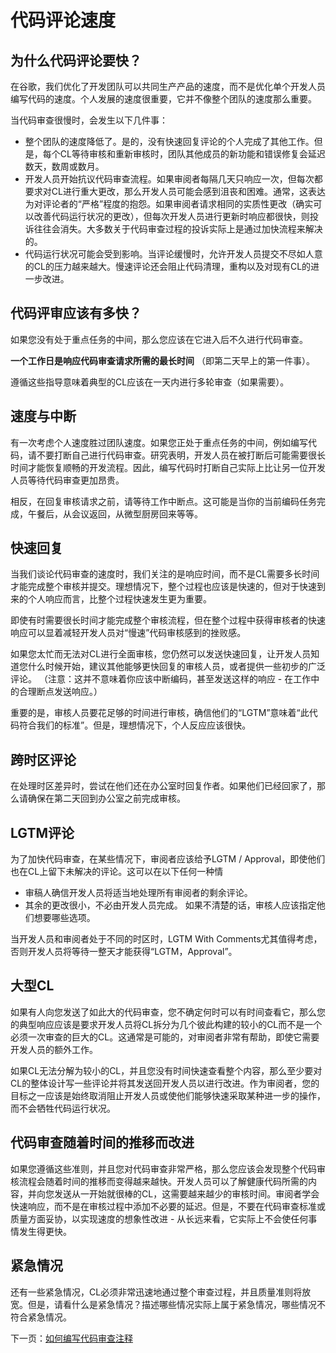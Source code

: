 # 代码评论速度
## 为什么代码评论要快？
在谷歌，我们优化了开发团队可以共同生产产品的速度，而不是优化单个开发人员编写代码的速度。个人发展的速度很重要，它并不像整个团队的速度那么重要。

当代码审查很慢时，会发生以下几件事：

- 整个团队的速度降低了。是的，没有快速回复评论的个人完成了其他工作。但是，每个CL等待审核和重新审核时，团队其他成员的新功能和错误修复会延迟数天，数周或数月。
- 开发人员开始抗议代码审查流程。如果审阅者每隔几天只响应一次，但每次都要求对CL进行重大更改，那么开发人员可能会感到沮丧和困难。通常，这表达为对评论者的“严格”程度的抱怨。如果审阅者请求相同的实质性更改（确实可以改善代码运行状况的更改），但每次开发人员进行更新时响应都很快，则投诉往往会消失。大多数关于代码审查过程的投诉实际上是通过加快流程来解决的。
- 代码运行状况可能会受到影响。当评论缓慢时，允许开发人员提交不尽如人意的CL的压力越来越大。慢速评论还会阻止代码清理，重构以及对现有CL的进一步改进。

## 代码评审应该有多快？
如果您没有处于重点任务的中间，那么您应该在它进入后不久进行代码审查。

**一个工作日是响应代码审查请求所需的最长时间** （即第二天早上的第一件事）。

遵循这些指导意味着典型的CL应该在一天内进行多轮审查（如果需要）。

## 速度与中断
有一次考虑个人速度胜过团队速度。如果您正处于重点任务的中间，例如编写代码，请不要打断自己进行代码审查。研究表明，开发人员在被打断后可能需要很长时间才能恢复顺畅的开发流程。因此，编写代码时打断自己实际上比让另一位开发人员等待代码审查更加昂贵。

相反，在回复审核请求之前，请等待工作中断点。这可能是当你的当前编码任务完成，午餐后，从会议返回，从微型厨房回来等等。

## 快速回复
当我们谈论代码审查的速度时，我们关注的是响应时间，而不是CL需要多长时间才能完成整个审核并提交。理想情况下，整个过程也应该是快速的，但对于快速到来的个人响应而言，比整个过程快速发生更为重要。

即使有时需要很长时间才能完成整个审核流程，但在整个过程中获得审核者的快速响应可以显着减轻开发人员对“慢速”代码审核感到的挫败感。

如果您太忙而无法对CL进行全面审核，您仍然可以发送快速回复，让开发人员知道您什么时候开始，建议其他能够更快回复的审核人员，或者提供一些初步的广泛评论。 （注意：这并不意味着你应该中断编码，甚至发送这样的响应 - 在工作中的合理断点发送响应。）

重要的是，审核人员要花足够的时间进行审核，确信他们的“LGTM”意味着“此代码符合我们的标准”。但是，理想情况下，个人反应应该很快。

## 跨时区评论
在处理时区差异时，尝试在他们还在办公室时回复作者。如果他们已经回家了，那么请确保在第二天回到办公室之前完成审核。

## LGTM评论
为了加快代码审查，在某些情况下，审阅者应该给予LGTM / Approval，即使他们也在CL上留下未解决的评论。这可以在以下任何一种情

- 审稿人确信开发人员将适当地处理所有审阅者的剩余评论。
- 其余的更改很小，不必由开发人员完成。
如果不清楚的话，审核人应该指定他们想要哪些选项。

当开发人员和审阅者处于不同的时区时，LGTM With Comments尤其值得考虑，否则开发人员将等待一整天才能获得“LGTM，Approval”。

## 大型CL
如果有人向您发送了如此大的代码审查，您不确定何时可以有时间查看它，那么您的典型响应应该是要求开发人员将CL拆分为几个彼此构建的较小的CL而不是一个必须一次审查的巨大的CL。这通常是可能的，对审阅者非常有帮助，即使它需要开发人员的额外工作。

如果CL无法分解为较小的CL，并且您没有时间快速查看整个内容，那么至少要对CL的整体设计写一些评论并将其发送回开发人员以进行改进。作为审阅者，您的目标之一应该是始终取消阻止开发人员或使他们能够快速采取某种进一步的操作，而不会牺牲代码运行状况。

## 代码审查随着时间的推移而改进
如果您遵循这些准则，并且您对代码审查非常严格，那么您应该会发现整个代码审核流程会随着时间的推移而变得越来越快。开发人员可以了解健康代码所需的内容，并向您发送从一开始就很棒的CL，这需要越来越少的审核时间。审阅者学会快速响应，而不是在审核过程中添加不必要的延迟。但是，不要在代码审查标准或质量方面妥协，以实现速度的想象性改进 - 从长远来看，它实际上不会使任何事情发生得更快。

## 紧急情况
还有一些紧急情况，CL必须非常迅速地通过整个审查过程，并且质量准则将放宽。但是，请看什么是紧急情况？描述哪些情况实际上属于紧急情况，哪些情况不符合紧急情况。

下一页：[如何编写代码审查注释]()
